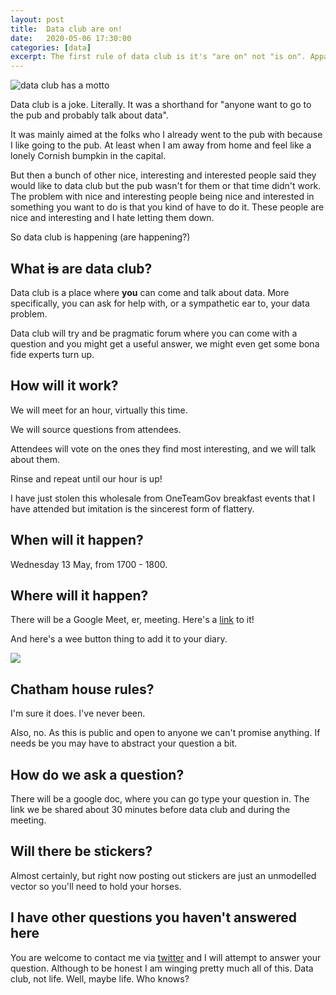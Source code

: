 ```yaml
---
layout: post
title:  Data club are on!
date:   2020-05-06 17:30:00
categories: [data]
excerpt: The first rule of data club is it's "are on" not "is on". Apparently.
---
```


![data club has a motto](/my-wee-blog/images/data-club.png)

Data club is a joke. Literally. It was a shorthand for "anyone want to go to the pub and probably talk about data".

It was mainly aimed at the folks who I already went to the pub with because I like going to the pub. At least when I am away from home and feel like a lonely Cornish bumpkin in the capital.

But then a bunch of other nice, interesting and interested people said they would like to data club but the pub wasn't for them or that time didn't work. The problem with nice and interesting people being nice and interested in something you want to do is that you kind of have to do it. These people are nice and interesting and I hate letting them down.

So data club is happening (are happening?)

## What ~~is~~ are data club?

Data club is a place where **you** can come and talk about data. More specifically, you can ask for help with, or a sympathetic ear to, your data problem.

Data club will try and be pragmatic forum where you can come with a question and you might get a useful answer, we might even get some bona fide experts turn up.

## How will it work?

We will meet for an hour, virtually this time.

We will source questions from attendees.

Attendees will vote on the ones they find most interesting, and we will talk about them.

Rinse and repeat until our hour is up!

I have just stolen this wholesale from OneTeamGov breakfast events that I have attended but imitation is the sincerest form of flattery.

## When will it happen?

Wednesday 13 May, from 1700 - 1800.

## Where will it happen?

There will be a Google Meet, er, meeting. Here's a [link](https://calendar.google.com/event?action=TEMPLATE&tmeid=NTFtbWd0bjBvNHM5MmhlbDJidnQzazc1ZTAgYWRhbS5sb2NrZXJAZm9vZC5nb3YudWs&tmsrc=adam.locker%40food.gov.uk) to it!

And here's a wee button thing to add it to your diary.

<a target="_blank" href="https://calendar.google.com/event?action=TEMPLATE&amp;tmeid=NTFtbWd0bjBvNHM5MmhlbDJidnQzazc1ZTAgYWRhbS5sb2NrZXJAZm9vZC5nb3YudWs&amp;tmsrc=adam.locker%40food.gov.uk"><img border="0" src="https://www.google.com/calendar/images/ext/gc_button1_en.gif"></a>

## Chatham house rules?

I'm sure it does. I've never been.

Also, no. As this is public and open to anyone we can't promise anything. If needs be you may have to abstract your question a bit.

## How do we ask a question?

There will be a google doc, where you can go type your question in. The link we be shared about 30 minutes before data club and during the meeting.

## Will there be stickers?

Almost certainly, but right now posting out stickers are just an unmodelled vector so you'll need to hold your horses.

## I have other questions you haven't answered here

You are welcome to contact me via [twitter](https://twitter.com/chairlord) and I will attempt to answer your question. Although to be honest I am winging pretty much all of this. Data club, not life. Well, maybe life. Who knows?
